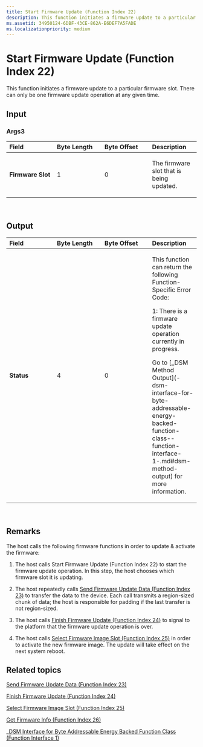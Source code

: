```yaml
---
title: Start Firmware Update (Function Index 22)
description: This function initiates a firmware update to a particular firmware slot.
ms.assetid: 34950124-6DBF-43CE-862A-E6DEF7A5FADE
ms.localizationpriority: medium
---
```


# Start Firmware Update (Function Index 22)


This function initiates a firmware update to a particular firmware slot. There can only be one firmware update operation at any given time.

## <span id="Input"></span><span id="input"></span><span id="INPUT"></span>Input


### <span id="Args3"></span><span id="args3"></span><span id="ARGS3"></span>Args3

<table>
<colgroup>
<col width="25%" />
<col width="25%" />
<col width="25%" />
<col width="25%" />
</colgroup>
<thead>
<tr class="header">
<th align="left">Field</th>
<th align="left">Byte Length</th>
<th align="left">Byte Offset</th>
<th align="left">Description</th>
</tr>
</thead>
<tbody>
<tr class="odd">
<td align="left"><strong>Firmware Slot</strong></td>
<td align="left">1</td>
<td align="left">0</td>
<td align="left"><p>The firmware slot that is being updated.</p></td>
</tr>
</tbody>
</table>

 

## <span id="Output"></span><span id="output"></span><span id="OUTPUT"></span>Output


<table>
<colgroup>
<col width="25%" />
<col width="25%" />
<col width="25%" />
<col width="25%" />
</colgroup>
<thead>
<tr class="header">
<th align="left">Field</th>
<th align="left">Byte Length</th>
<th align="left">Byte Offset</th>
<th align="left">Description</th>
</tr>
</thead>
<tbody>
<tr class="odd">
<td align="left"><strong>Status</strong></td>
<td align="left">4</td>
<td align="left">0</td>
<td align="left"><p>This function can return the following Function-Specific Error Code:</p>
<p>1: There is a firmware update operation currently in progress.</p>
<p>Go to [_DSM Method Output](-dsm-interface-for-byte-addressable-energy-backed-function-class--function-interface-1-.md#dsm-method-output) for more information.</p></td>
</tr>
</tbody>
</table>

 

## <span id="Remarks"></span><span id="remarks"></span><span id="REMARKS"></span>Remarks


The host calls the following firmware functions in order to update & activate the firmware:

1.  The host calls Start Firmware Update (Function Index 22) to start the firmware update operation. In this step, the host chooses which firmware slot it is updating.

2.  The host repeatedly calls [Send Firmware Update Data (Function Index 23)](send-firmware-update-data--function-index-23-.md) to transfer the data to the device. Each call transmits a region-sized chunk of data; the host is responsible for padding if the last transfer is not region-sized.

3.  The host calls [Finish Firmware Update (Function Index 24)](finish-firmware-update--function-index-24-.md) to signal to the platform that the firmware update operation is over.

4.  The host calls [Select Firmware Image Slot (Function Index 25)](select-firmware-image-slot--function-index-25-.md) in order to activate the new firmware image. The update will take effect on the next system reboot.

## <span id="related_topics"></span>Related topics


[Send Firmware Update Data (Function Index 23)](send-firmware-update-data--function-index-23-.md)

[Finish Firmware Update (Function Index 24)](finish-firmware-update--function-index-24-.md)

[Select Firmware Image Slot (Function Index 25)](select-firmware-image-slot--function-index-25-.md)

[Get Firmware Info (Function Index 26)](get-firmware-info--function-index-26-.md)

[\_DSM Interface for Byte Addressable Energy Backed Function Class (Function Interface 1)](-dsm-interface-for-byte-addressable-energy-backed-function-class--function-interface-1-.md)

 

 






